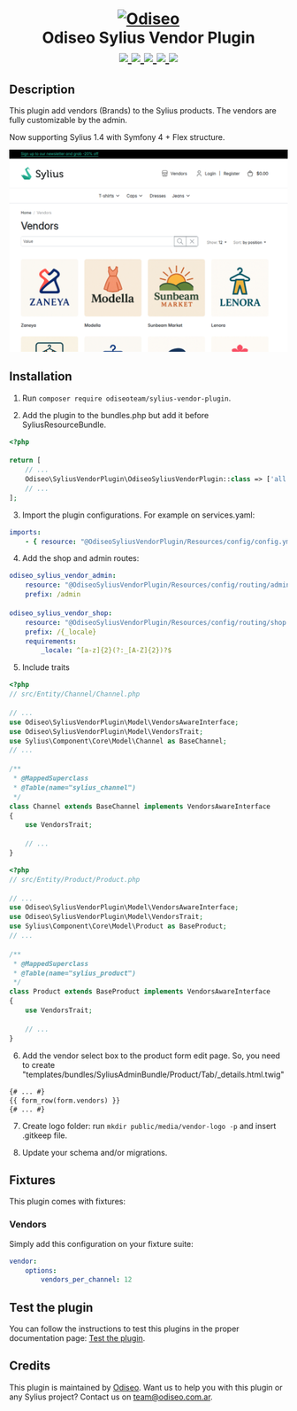 <h1 align="center">
    <a href="https://odiseo.com.ar/" target="_blank" title="Odiseo">
        <img src="https://github.com/odiseoteam/SyliusVendorPlugin/blob/master/logo_odiseo.png" alt="Odiseo" width="200px" />
    </a>
    <br />
    Odiseo Sylius Vendor Plugin
    <br />
    <a href="https://packagist.org/packages/odiseoteam/sylius-vendor-plugin" title="License" target="_blank">
        <img src="https://img.shields.io/packagist/l/odiseoteam/sylius-vendor-plugin.svg" />
    </a>
    <a href="https://packagist.org/packages/odiseoteam/sylius-vendor-plugin" title="Version" target="_blank">
        <img src="https://img.shields.io/packagist/v/odiseoteam/sylius-vendor-plugin.svg" />
    </a>
    <a href="http://travis-ci.org/odiseoteam/SyliusVendorPlugin" title="Build status" target="_blank">
        <img src="https://img.shields.io/travis/odiseoteam/SyliusVendorPlugin/master.svg" />
    </a>
    <a href="https://scrutinizer-ci.com/g/odiseoteam/SyliusVendorPlugin/" title="Scrutinizer" target="_blank">
        <img src="https://img.shields.io/scrutinizer/g/odiseoteam/SyliusVendorPlugin.svg" />
    </a>
    <a href="https://packagist.org/packages/odiseoteam/sylius-vendor-plugin" title="Total Downloads" target="_blank">
        <img src="https://poser.pugx.org/odiseoteam/sylius-vendor-plugin/downloads" />
    </a>
</h1>

## Description

This plugin add vendors (Brands) to the Sylius products. The vendors are fully customizable by the admin.

Now supporting Sylius 1.4 with Symfony 4 + Flex structure.

<img src="https://github.com/odiseoteam/SyliusVendorPlugin/blob/master/screenshot_1.png" alt="Vendors admin">

## Installation

1. Run `composer require odiseoteam/sylius-vendor-plugin`.

2. Add the plugin to the bundles.php but add it before SyliusResourceBundle.

```php
<?php

return [
    // ...
    Odiseo\SyliusVendorPlugin\OdiseoSyliusVendorPlugin::class => ['all' => true],
    // ...
];
```
 
3. Import the plugin configurations. For example on services.yaml:
 
```yml
imports:
    - { resource: "@OdiseoSyliusVendorPlugin/Resources/config/config.yml" }
```

4. Add the shop and admin routes:

```yml
odiseo_sylius_vendor_admin:
    resource: "@OdiseoSyliusVendorPlugin/Resources/config/routing/admin.yml"
    prefix: /admin

odiseo_sylius_vendor_shop:
    resource: "@OdiseoSyliusVendorPlugin/Resources/config/routing/shop.yml"
    prefix: /{_locale}
    requirements:
        _locale: ^[a-z]{2}(?:_[A-Z]{2})?$
```

5. Include traits

```php
<?php
// src/Entity/Channel/Channel.php

// ...
use Odiseo\SyliusVendorPlugin\Model\VendorsAwareInterface;
use Odiseo\SyliusVendorPlugin\Model\VendorsTrait;
use Sylius\Component\Core\Model\Channel as BaseChannel;
// ...

/**
 * @MappedSuperclass
 * @Table(name="sylius_channel")
 */
class Channel extends BaseChannel implements VendorsAwareInterface
{
    use VendorsTrait;

    // ...
}
```

```php
<?php
// src/Entity/Product/Product.php

// ...
use Odiseo\SyliusVendorPlugin\Model\VendorsAwareInterface;
use Odiseo\SyliusVendorPlugin\Model\VendorsTrait;
use Sylius\Component\Core\Model\Product as BaseProduct;
// ...

/**
 * @MappedSuperclass
 * @Table(name="sylius_product")
 */
class Product extends BaseProduct implements VendorsAwareInterface
{
    use VendorsTrait;

    // ...
}
```

6. Add the vendor select box to the product form edit page. So, you need to create "templates/bundles/SyliusAdminBundle/Product/Tab/_details.html.twig"

```twig
{# ... #}
{{ form_row(form.vendors) }}
{# ... #}
```

7. Create logo folder: run `mkdir public/media/vendor-logo -p` and insert .gitkeep file.

8. Update your schema and/or migrations.

## Fixtures

This plugin comes with fixtures:

### Vendors

Simply add this configuration on your fixture suite:

```yml
vendor:
    options:
        vendors_per_channel: 12
```

## Test the plugin

You can follow the instructions to test this plugins in the proper documentation page: [Test the plugin](doc/tests.md).
    
## Credits

This plugin is maintained by <a href="https://odiseo.com.ar">Odiseo</a>. Want us to help you with this plugin or any Sylius project? Contact us on <a href="mailto:team@odiseo.com.ar">team@odiseo.com.ar</a>.
